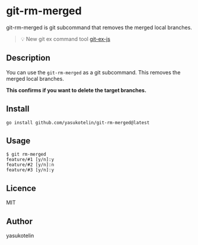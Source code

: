 # git-rm-merged

git-rm-merged is git subcommand that removes the merged local branches.

> :bulb:  New git ex command tool [git-ex-js](https://github.com/yasukotelin/git-ex-js)

## Description

You can use the `git-rm-merged` as a git subcommand.
This removes the merged local branches.

**This confirms if you want to delete the target branches.**

## Install

```
go install github.com/yasukotelin/git-rm-merged@latest
```

## Usage

```
$ git rm-merged
feature/#1 [y/n]:y
feature/#2 [y/n]:n
feature/#3 [y/n]:y
```

## Licence

MIT

## Author

yasukotelin
